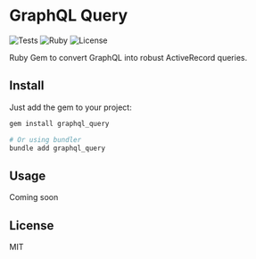 # GraphQL Query

![Tests](https://github.com/zenfi/graphql-query/workflows/Tests/badge.svg)
![Ruby](https://img.shields.io/badge/ruby-%3E%3D%202.7.6-blue)
![License](https://img.shields.io/github/license/zenfi/graphql-query?color=blue)

Ruby Gem to convert GraphQL into robust ActiveRecord queries.

## Install

Just add the gem to your project:

```sh
gem install graphql_query

# Or using bundler
bundle add graphql_query
```

## Usage

Coming soon

## License

MIT
